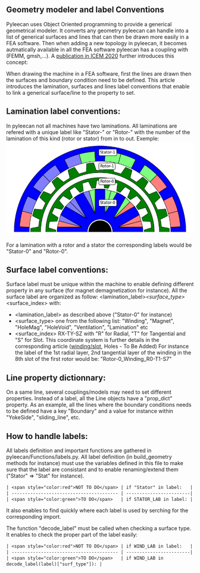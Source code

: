 Geometry modeler and label Conventions
--------------------------------------

Pyleecan uses Object Oriented programming to provide a generical geometrical modeler. It converts any geometry pyleecan can handle into a list of generical surfaces and lines that can then be drawn more easily in a FEA software. Then when adding a new topology in pyleecan, it becomes autmatically available in all the FEA software pyleecan has a coupling with (FEMM, gmsh,...). A [publication in ICEM 2020](https://pyleecan.org/icem.2020.html) further introduces this concept: 

When drawing the machine in a FEA software, first the lines are drawn then the surfaces and boundary condition need to be defined. This article introduces the lamination, surfaces and lines label conventions that enable to link a generical surface/line to the property to set. 

Lamination label conventions:
-----------------------------
In pyleecan not all machines have two laminations. All laminations are refered with a unique label like "Stator-<id>" or "Rotor-<id>" with <id> the number of the lamination of this kind (rotor or stator) from in to out. Exemple:
![](_static/Lamination_label.png)
    
For a lamination with a rotor and a stator the corresponding labels would be "Stator-0" and "Rotor-0".

Surface label conventions:
--------------------------
Surface label must be unique within the machine to enable defining different property in any surface (for magnet demagnetization for instance). All the surface label are organized as follow: <lamination_label>_<surface_type>_<surface_index> with:
- <lamination_label> as described above ("Stator-0" for instance)
- <surface_type> one from the following list: "Winding", "Magnet", "HoleMag", "HoleVoid", "Ventilation", "Lamination" etc
- <surface_index> RX-TY-SZ with "R" for Radial, "T" for Tangential and "S" for Slot. This coordinate system is further details in the corresponding article ([winding/slot](https://pyleecan.org/winding.convention.html), Holes - To Be Added)
For instance the label of the 1st radial layer, 2nd tangential layer of the winding in the 8th slot of the first rotor would be: "Rotor-0_Winding_R0-T1-S7"

Line property dictionnary:
--------------------------
On a same line, several couplings/models may need to set different properties. Instead of a label, all the Line objects have a "prop_dict" property. As an example, all the lines where the boundary conditions needs to be defined have a key "Boundary" and a value for instance within "YokeSide", "sliding_line", etc.

How to handle labels:
---------------------
All labels definition and important functions are gathered in pyleecan/Functions/labels.py. All label definition (in build_geometry methods for instance) must use the variables defined in this file to make sure that the label are consistant and to enable renaming/extend them ("Stator" => "Stat" for instance).

    | <span style="color:red">NOT TO DO</span> | if "Stator" in label:   |
    | ---------------------------------------- | ------------------------|
    | <span style="color:green">TO DO</span>   | if STATOR_LAB in label: |

It also enables to find quickly where each label is used by serching for the corresponding import.

The function "decode_label" must be called when checking a surface type. It enables to check the proper part of the label easily: 

    | <span style="color:red">NOT TO DO</span> | if WIND_LAB in label:   |
    | ---------------------------------------- | ------------------------|
    | <span style="color:green">TO DO</span>   | if WIND_LAB in decode_label(label)["surf_type"]): |